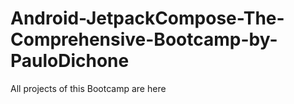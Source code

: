 # Android-JetpackCompose-The-Comprehensive-Bootcamp-by-PauloDichone
All projects of this Bootcamp are here
